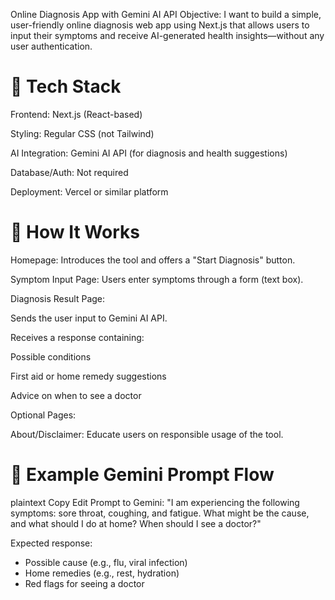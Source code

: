  Online Diagnosis App with Gemini AI API
Objective:
I want to build a simple, user-friendly online diagnosis web app using Next.js that allows users to input their symptoms and receive AI-generated health insights—without any user authentication.

# 🔧 Tech Stack
Frontend: Next.js (React-based)

Styling: Regular CSS (not Tailwind)

AI Integration: Gemini AI API (for diagnosis and health suggestions)

Database/Auth: Not required

Deployment: Vercel or similar platform

# 🧠 How It Works
Homepage: Introduces the tool and offers a "Start Diagnosis" button.

Symptom Input Page: Users enter symptoms through a form (text box).

Diagnosis Result Page:

Sends the user input to Gemini AI API.

Receives a response containing:

Possible conditions

First aid or home remedy suggestions

Advice on when to see a doctor

Optional Pages:

About/Disclaimer: Educate users on responsible usage of the tool.

# 🔌 Example Gemini Prompt Flow
plaintext
Copy
Edit
Prompt to Gemini:
"I am experiencing the following symptoms: sore throat, coughing, and fatigue. What might be the cause, and what should I do at home? When should I see a doctor?"

Expected response:
- Possible cause (e.g., flu, viral infection)
- Home remedies (e.g., rest, hydration)
- Red flags for seeing a doctor

